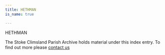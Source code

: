 ```yaml
---
title: HETHMAN
is_name: true

---
```


HETHMAN


The Stoke Climsland Parish Archive holds material under this index entry. To find out more please [contact us](/contact/)
